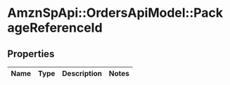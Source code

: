 # AmznSpApi::OrdersApiModel::PackageReferenceId

## Properties
Name | Type | Description | Notes
------------ | ------------- | ------------- | -------------


